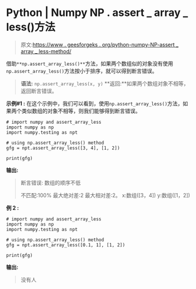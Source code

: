 # Python | Numpy NP . assert _ array _ less()方法

> 原文:[https://www . geesforgeks . org/python-numpy-NP-assert _ array _ less-method/](https://www.geeksforgeeks.org/python-numpy-np-assert_array_less-method/)

借助`**np.assert_array_less()**`方法，如果两个数组似的对象没有使用`np.assert_array_less()`方法按小于排序，就可以得到断言错误。

> **语法:** `np.assert_array_less(x, y)`
> **返回:**如果两个数组对象不相等，返回断言错误。

**示例#1 :**
在这个示例中，我们可以看到，使用`np.assert_array_less()`方法，如果两个类似数组的对象不相等，则我们能够得到断言错误。

```
# import numpy and assert_array_less
import numpy as np
import numpy.testing as npt

# using np.assert_array_less() method
gfg = npt.assert_array_less([3, 4], [1, 2])

print(gfg)
```

**输出:**

> 断言错误:
> 数组的顺序不低
> 
> 不匹配:100%
> 最大绝对差:2
> 最大相对差:2。
> x:数组([3，4])
> y:数组([1，2])

**例 2 :**

```
# import numpy and assert_array_less
import numpy as np
import numpy.testing as npt

# using np.assert_array_less() method
gfg = npt.assert_array_less([0.1, 1], [1, 2])

print(gfg)
```

**输出:**

> 没有人